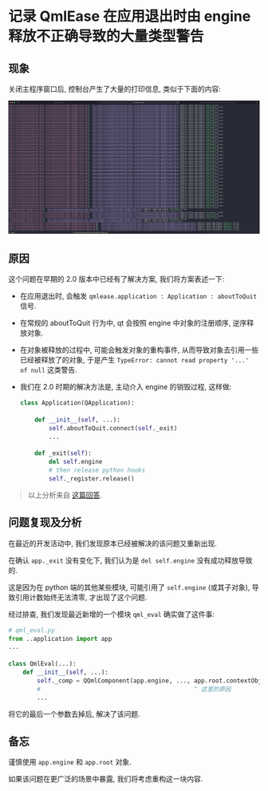 # 记录 QmlEase 在应用退出时由 engine 释放不正确导致的大量类型警告

## 现象

关闭主程序窗口后, 控制台产生了大量的打印信息, 类似于下面的内容:

![](.assets/20221215141639.png)

## 原因

这个问题在早期的 2.0 版本中已经有了解决方案, 我们将方案表述一下:

- 在应用退出时, 会触发 `qmlease.application : Application : aboutToQuit` 信号.
- 在常规的 aboutToQuit 行为中, qt 会按照 engine 中对象的注册顺序, 逆序释放对象.
- 在对象被释放的过程中, 可能会触发对象的重构事件, 从而导致对象去引用一些已经被释放了的对象, 于是产生 `TypeError: cannot read property '...' of null` 这类警告.
- 我们在 2.0 时期的解决方法是, 主动介入 engine 的销毁过程, 这样做:

    ```python
    class Application(QApplication):

        def __init__(self, ...):
            self.aboutToQuit.connect(self._exit)
            ...

        def _exit(self):
            del self.engine
            # then release python hooks
            self._register.release()
    ```

> 以上分析来自 [这篇回答](https://bugreports.qt.io/browse/QTBUG-81247).

## 问题复现及分析

在最近的开发活动中, 我们发现原本已经被解决的该问题又重新出现.

在确认 `app._exit` 没有变化下, 我们认为是 `del self.engine` 没有成功释放导致的.

这是因为在 python 端的其他某些模块, 可能引用了 `self.engine` (或其子对象), 导致引用计数始终无法清零, 才出现了这个问题.

经过排查, 我们发现最近新增的一个模块 `qml_eval` 确实做了这件事:

```python
# qml_eval.py
from ..application import app
...

class QmlEval(...):
    def __init__(self, ...):
        self._comp = QQmlComponent(app.engine, ..., app.root.contextObject())
        #                                           ^ 这里的原因
        ...
```

将它的最后一个参数去掉后, 解决了该问题.

## 备忘

谨慎使用 `app.engine` 和 `app.root` 对象.

如果该问题在更广泛的场景中暴露, 我们将考虑重构这一块内容.
